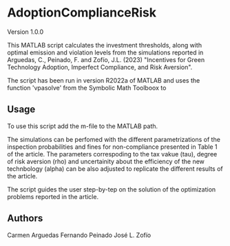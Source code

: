 # AdoptionComplianceRisk

Version 1.0.0

This MATLAB script calculates the investment thresholds, along with optimal emission and violation levels from the simulations reported in Arguedas, C., Peinado, F. and Zofío, J.L. (2023) "Incentives for Green Technology Adoption, Imperfect Compliance, and Risk Aversion".

The script has been run in version R2022a of MATLAB and uses the function 'vpasolve' from the Symbolic Math Toolboox to     

## Usage

To use this script add the m-file to the MATLAB path.

The simulations can be perfomed with the different parametrizations of the inspection probabilities and fines for non-compliance presented in Table 1 of the article. The parameters correspoding to the tax vakue (tau), degree of risk aversion (rho) and uncertainity about the efficiency of the new technbology (alpha) can be also adjusted to replicate the different results of the article.

The script guides the user step-by-tep on the solution of the optimization problems reported in the article. 

## Authors

Carmen Arguedas
Fernando Peinado 
José L. Zofío


